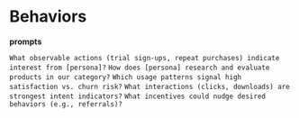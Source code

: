 # Behaviors

**prompts**

`What observable actions (trial sign-ups, repeat purchases) indicate interest from [persona]?`
`How does [persona] research and evaluate products in our category?`
`Which usage patterns signal high satisfaction vs. churn risk?`
`What interactions (clicks, downloads) are strongest intent indicators?`
`What incentives could nudge desired behaviors (e.g., referrals)?`